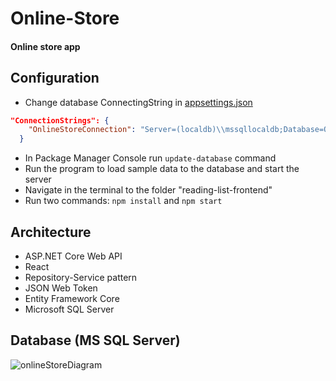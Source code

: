# Online-Store
#### Online store app
## Configuration
* Change database ConnectingString in [appsettings.json](OnlineStore.API/appsettings.json)
````json
"ConnectionStrings": {
    "OnlineStoreConnection": "Server=(localdb)\\mssqllocaldb;Database=OnlineStoreDb;Trusted_Connection=True;MultipleActiveResultSets=true"
  }
````
* In Package Manager Console run `update-database` command
* Run the program to load sample data to the database and start the server
* Navigate in the terminal to the folder "reading-list-frontend"
* Run two commands: `npm install` and `npm start`
## Architecture
* ASP.NET Core Web API
* React
* Repository-Service pattern
* JSON Web Token
* Entity Framework Core
* Microsoft SQL Server
## Database (MS SQL Server)
![onlineStoreDiagram](https://user-images.githubusercontent.com/85680066/209131807-45d4a322-5f05-46c7-bf88-1d4feb7104b4.png)

